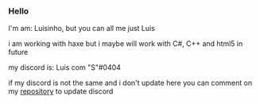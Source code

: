 ### Hello

I'm am: Luisinho, but you can all me just Luis

i am working with haxe but i maybe will work with C#, C++ and html5 in future

my discord is: Luis com "S"#0404

if my discord is not the same and i don't update here you can comment on my [repository](https://github.com/Luisinhi010/Luisinhi010) to update discord


<!--
**Luisinhi010/Luisinhi010** is a ✨ _special_ ✨ repository because its `README.md` (this file) appears on your GitHub profile.

Here are some ideas to get you started:

- 🔭 I’m currently working on ...
- 🌱 I’m currently learning ...
- 👯 I’m looking to collaborate on ...
- 🤔 I’m looking for help with ...
- 💬 Ask me about ...
- 📫 How to reach me: ...
- 😄 Pronouns: ...
- ⚡ Fun fact: ...
-->
